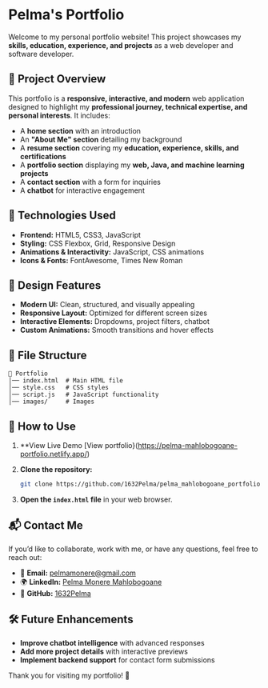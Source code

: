 # **Pelma's Portfolio**

Welcome to my personal portfolio website! This project showcases my **skills, education, experience, and projects** as a web developer and software developer.

## 📌 **Project Overview**
This portfolio is a **responsive, interactive, and modern** web application designed to highlight my **professional journey, technical expertise, and personal interests**. It includes:
- A **home section** with an introduction
- An **"About Me" section** detailing my background
- A **resume section** covering my **education, experience, skills, and certifications**
- A **portfolio section** displaying my **web, Java, and machine learning projects**
- A **contact section** with a form for inquiries
- A **chatbot** for interactive engagement

## 🚀 **Technologies Used**
- **Frontend:** HTML5, CSS3, JavaScript
- **Styling:** CSS Flexbox, Grid, Responsive Design
- **Animations & Interactivity:** JavaScript, CSS animations
- **Icons & Fonts:** FontAwesome, Times New Roman

## 🎨 **Design Features**
- **Modern UI:** Clean, structured, and visually appealing
- **Responsive Layout:** Optimized for different screen sizes
- **Interactive Elements:** Dropdowns, project filters, chatbot
- **Custom Animations:** Smooth transitions and hover effects

## 📂 **File Structure**
```
📁 Portfolio
│── index.html  # Main HTML file
│── style.css   # CSS styles
│── script.js   # JavaScript functionality
│── images/     # Images
```

## 📜 **How to Use**
1. **View Live Demo [View portfolio}(https://pelma-mahlobogoane-portfolio.netlify.app/)
   
2. **Clone the repository:**
   ```sh
   git clone https://github.com/1632Pelma/pelma_mahlobogoane_portfolio.git
   ```
3. **Open the `index.html` file** in your web browser.

## 📬 **Contact Me**
If you’d like to collaborate, work with me, or have any questions, feel free to reach out:
- 📧 **Email:** [pelmamonere@gmail.com](mailto:pelmamonere@gmail.com)
- 🌍 **LinkedIn:** [Pelma Monere Mahlobogoane](https://www.linkedin.com/in/pelma-monere-mahlobogoane-62a296280/)
- 🔗 **GitHub:** [1632Pelma](https://github.com/1632Pelma)

## 🛠️ **Future Enhancements**
- **Improve chatbot intelligence** with advanced responses
- **Add more project details** with interactive previews
- **Implement backend support** for contact form submissions

Thank you for visiting my portfolio! 🚀

